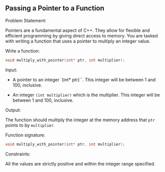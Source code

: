 ## Passing a Pointer to a Function
Problem Statement:

Pointers are a fundamental aspect of C++. They allow for flexible and efficient programming by giving direct access to memory. You are tasked with writing a function that uses a pointer to multiply an integer value.

Write a function:

```c
void multiply_with_pointer(int* ptr, int multiplier);
```

Input:

- A pointer to an integer `(int* ptr)``. This integer will be between 1 and 100, inclusive.

- An integer `(int multiplier)` which is the multiplier. This integer will be between 1 and 100, inclusive.

Output:

The function should multiply the integer at the memory address that `ptr` points to by `multiplier`.



Function signature:
```c
void multiply_with_pointer(int* ptr, int multiplier);
```

Constraints:

All the values are strictly positive and within the integer range specified.